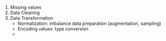 
1. Missing values
2. Data Cleaning
3. Data Transformation
   - Normalization: imbalance data preparation (augmentation, sampling)
   - Encoding values: type conversion
   - 

